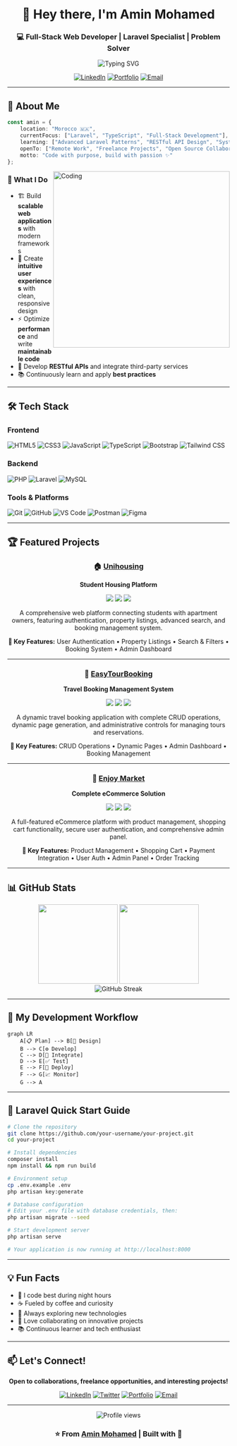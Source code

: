 <div align="center">

# 👋 Hey there, I'm **Amin Mohamed**

### 💻 Full-Stack Web Developer | Laravel Specialist | Problem Solver

<img src="https://readme-typing-svg.demolab.com?font=Fira+Code&size=22&duration=3000&pause=1000&color=3B82F6&center=true&vCenter=true&width=600&lines=Building+Scalable+Web+Applications;Clean+Code+%7C+High+Performance;Passionate+About+Digital+Solutions" alt="Typing SVG" />

[![LinkedIn](https://img.shields.io/badge/LinkedIn-Connect-0077B5?style=for-the-badge&logo=linkedin&logoColor=white)](https://linkedin.com/in/your-profile)
[![Portfolio](https://img.shields.io/badge/Portfolio-Visit-00C7B7?style=for-the-badge&logo=google-chrome&logoColor=white)](https://your-portfolio.com)
[![Email](https://img.shields.io/badge/Email-Contact-EA4335?style=for-the-badge&logo=gmail&logoColor=white)](mailto:your.email@example.com)

</div>

---

## 🚀 About Me

```typescript
const amin = {
    location: "Morocco 🇲🇦",
    currentFocus: ["Laravel", "TypeScript", "Full-Stack Development"],
    learning: ["Advanced Laravel Patterns", "RESTful API Design", "System Architecture"],
    openTo: ["Remote Work", "Freelance Projects", "Open Source Collaboration"],
    motto: "Code with purpose, build with passion ✨"
};
```

<img align="right" alt="Coding" width="400" src="https://raw.githubusercontent.com/abhisheknaiidu/abhisheknaiidu/master/code.gif">

### 🎯 What I Do

- 🏗️ Build **scalable web applications** with modern frameworks
- 🎨 Create **intuitive user experiences** with clean, responsive design
- ⚡ Optimize **performance** and write **maintainable code**
- 🔧 Develop **RESTful APIs** and integrate third-party services
- 📚 Continuously learn and apply **best practices**

---

## 🛠️ Tech Stack

### **Frontend**
![HTML5](https://img.shields.io/badge/HTML5-E34F26?style=for-the-badge&logo=html5&logoColor=white)
![CSS3](https://img.shields.io/badge/CSS3-1572B6?style=for-the-badge&logo=css3&logoColor=white)
![JavaScript](https://img.shields.io/badge/JavaScript-F7DF1E?style=for-the-badge&logo=javascript&logoColor=black)
![TypeScript](https://img.shields.io/badge/TypeScript-3178C6?style=for-the-badge&logo=typescript&logoColor=white)
![Bootstrap](https://img.shields.io/badge/Bootstrap-7952B3?style=for-the-badge&logo=bootstrap&logoColor=white)
![Tailwind CSS](https://img.shields.io/badge/Tailwind_CSS-06B6D4?style=for-the-badge&logo=tailwind-css&logoColor=white)

### **Backend**
![PHP](https://img.shields.io/badge/PHP-777BB4?style=for-the-badge&logo=php&logoColor=white)
![Laravel](https://img.shields.io/badge/Laravel-FF2D20?style=for-the-badge&logo=laravel&logoColor=white)
![MySQL](https://img.shields.io/badge/MySQL-4479A1?style=for-the-badge&logo=mysql&logoColor=white)

### **Tools & Platforms**
![Git](https://img.shields.io/badge/Git-F05032?style=for-the-badge&logo=git&logoColor=white)
![GitHub](https://img.shields.io/badge/GitHub-181717?style=for-the-badge&logo=github&logoColor=white)
![VS Code](https://img.shields.io/badge/VS_Code-007ACC?style=for-the-badge&logo=visual-studio-code&logoColor=white)
![Postman](https://img.shields.io/badge/Postman-FF6C37?style=for-the-badge&logo=postman&logoColor=white)
![Figma](https://img.shields.io/badge/Figma-F24E1E?style=for-the-badge&logo=figma&logoColor=white)

---

## 🏆 Featured Projects

<div align="center">

### 🏠 [Unihousing](https://github.com/your-username/unihousing)
**Student Housing Platform**

<img src="https://img.shields.io/badge/Laravel-FF2D20?style=flat&logo=laravel&logoColor=white" /> <img src="https://img.shields.io/badge/MySQL-4479A1?style=flat&logo=mysql&logoColor=white" /> <img src="https://img.shields.io/badge/JavaScript-F7DF1E?style=flat&logo=javascript&logoColor=black" />

A comprehensive web platform connecting students with apartment owners, featuring authentication, property listings, advanced search, and booking management system.

**🎯 Key Features:** User Authentication • Property Listings • Search & Filters • Booking System • Admin Dashboard

---

### 🌴 [EasyTourBooking](https://github.com/your-username/easytourbooking)
**Travel Booking Management System**

<img src="https://img.shields.io/badge/PHP-777BB4?style=flat&logo=php&logoColor=white" /> <img src="https://img.shields.io/badge/MySQL-4479A1?style=flat&logo=mysql&logoColor=white" /> <img src="https://img.shields.io/badge/Bootstrap-7952B3?style=flat&logo=bootstrap&logoColor=white" />

A dynamic travel booking application with complete CRUD operations, dynamic page generation, and administrative controls for managing tours and reservations.

**🎯 Key Features:** CRUD Operations • Dynamic Pages • Admin Dashboard • Booking Management

---

### 🛒 [Enjoy Market](https://github.com/your-username/enjoy-market)
**Complete eCommerce Solution**

<img src="https://img.shields.io/badge/Laravel-FF2D20?style=flat&logo=laravel&logoColor=white" /> <img src="https://img.shields.io/badge/Tailwind_CSS-06B6D4?style=flat&logo=tailwind-css&logoColor=white" /> <img src="https://img.shields.io/badge/MySQL-4479A1?style=flat&logo=mysql&logoColor=white" />

A full-featured eCommerce platform with product management, shopping cart functionality, secure user authentication, and comprehensive admin panel.

**🎯 Key Features:** Product Management • Shopping Cart • Payment Integration • User Auth • Admin Panel • Order Tracking

</div>

---

## 📊 GitHub Stats

<div align="center">
  <img height="180em" src="https://github-readme-stats.vercel.app/api?username=your-username&show_icons=true&theme=tokyonight&include_all_commits=true&count_private=true"/>
  <img height="180em" src="https://github-readme-stats.vercel.app/api/top-langs/?username=your-username&layout=compact&langs_count=8&theme=tokyonight"/>
</div>

<div align="center">
  <img src="https://github-readme-streak-stats.herokuapp.com/?user=your-username&theme=tokyonight" alt="GitHub Streak" />
</div>

---

## 🔄 My Development Workflow

```mermaid
graph LR
    A[📋 Plan] --> B[🎨 Design]
    B --> C[⚙️ Develop]
    C --> D[🔗 Integrate]
    D --> E[✅ Test]
    E --> F[🚀 Deploy]
    F --> G[📈 Monitor]
    G --> A
```

---

## 🚀 Laravel Quick Start Guide

```bash
# Clone the repository
git clone https://github.com/your-username/your-project.git
cd your-project

# Install dependencies
composer install
npm install && npm run build

# Environment setup
cp .env.example .env
php artisan key:generate

# Database configuration
# Edit your .env file with database credentials, then:
php artisan migrate --seed

# Start development server
php artisan serve

# Your application is now running at http://localhost:8000
```

---

## 💡 Fun Facts

- 🌙 I code best during night hours
- ☕ Fueled by coffee and curiosity
- 🎯 Always exploring new technologies
- 🤝 Love collaborating on innovative projects
- 📚 Continuous learner and tech enthusiast

---

## 📫 Let's Connect!

<div align="center">

**Open to collaborations, freelance opportunities, and interesting projects!**

[![LinkedIn](https://img.shields.io/badge/-LinkedIn-0077B5?style=for-the-badge&logo=linkedin&logoColor=white)](https://linkedin.com/in/your-profile)
[![Twitter](https://img.shields.io/badge/-Twitter-1DA1F2?style=for-the-badge&logo=twitter&logoColor=white)](https://twitter.com/your-profile)
[![Portfolio](https://img.shields.io/badge/-Portfolio-00C7B7?style=for-the-badge&logo=google-chrome&logoColor=white)](https://your-portfolio.com)
[![Email](https://img.shields.io/badge/-Email-EA4335?style=for-the-badge&logo=gmail&logoColor=white)](mailto:your.email@example.com)

---

<img src="https://komarev.com/ghpvc/?username=your-username&color=blueviolet&style=for-the-badge&label=Profile+Views" alt="Profile views" />

### ⭐️ From [Amin Mohamed](https://github.com/your-username) | Built with 💙

</div>

